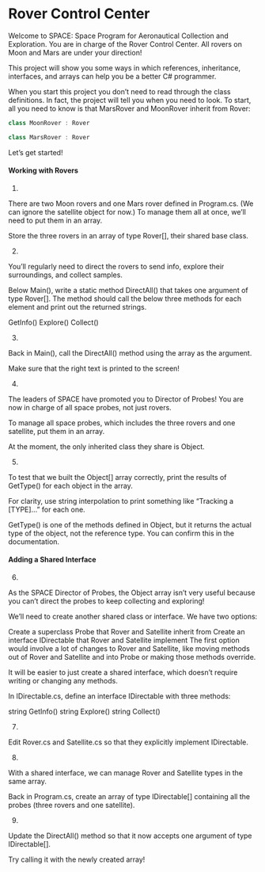 # Rover Control Center
Welcome to SPACE: Space Program for Aeronautical Collection and Exploration. You are in charge of the Rover Control Center. All rovers on Moon and Mars are under your direction!

This project will show you some ways in which references, inheritance, interfaces, and arrays can help you be a better C# programmer.

When you start this project you don’t need to read through the class definitions. In fact, the project will tell you when you need to look. To start, all you need to know is that MarsRover and MoonRover inherit from Rover:

```cs
class MoonRover : Rover

class MarsRover : Rover
```

Let’s get started!

#### Working with Rovers

1. 
There are two Moon rovers and one Mars rover defined in Program.cs. (We can ignore the satellite object for now.) To manage them all at once, we’ll need to put them in an array.

Store the three rovers in an array of type Rover[], their shared base class.

2.
You’ll regularly need to direct the rovers to send info, explore their surroundings, and collect samples.

Below Main(), write a static method DirectAll() that takes one argument of type Rover[]. The method should call the below three methods for each element and print out the returned strings.

GetInfo()
Explore()
Collect()

3.
Back in Main(), call the DirectAll() method using the array as the argument.

Make sure that the right text is printed to the screen!

4.
The leaders of SPACE have promoted you to Director of Probes! You are now in charge of all space probes, not just rovers.

To manage all space probes, which includes the three rovers and one satellite, put them in an array.

At the moment, the only inherited class they share is Object.

5.
To test that we built the Object[] array correctly, print the results of GetType() for each object in the array.

For clarity, use string interpolation to print something like “Tracking a [TYPE]…” for each one.

GetType() is one of the methods defined in Object, but it returns the actual type of the object, not the reference type. You can confirm this in the documentation.

#### Adding a Shared Interface

6.
As the SPACE Director of Probes, the Object array isn’t very useful because you can’t direct the probes to keep collecting and exploring!

We’ll need to create another shared class or interface. We have two options:

Create a superclass Probe that Rover and Satellite inherit from
Create an interface IDirectable that Rover and Satellite implement
The first option would involve a lot of changes to Rover and Satellite, like moving methods out of Rover and Satellite and into Probe or making those methods override.

It will be easier to just create a shared interface, which doesn’t require writing or changing any methods.

In IDirectable.cs, define an interface IDirectable with three methods:

string GetInfo()
string Explore()
string Collect()

7.
Edit Rover.cs and Satellite.cs so that they explicitly implement IDirectable.

8.
With a shared interface, we can manage Rover and Satellite types in the same array.

Back in Program.cs, create an array of type IDirectable[] containing all the probes (three rovers and one satellite).

9.
Update the DirectAll() method so that it now accepts one argument of type IDirectable[].

Try calling it with the newly created array!